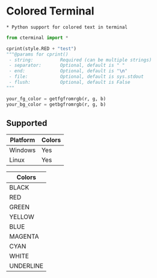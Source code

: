 # Colored Terminal
	* Python support for colored text in terminal

```python
from cterminal import *

cprint(style.RED + "test")
"""@params for cprint()
 - string: 			Required (can be multiple strings)
 - separator: 		Optional, default is " "
 - end: 			Optional, default is "\n"
 - file:			Optional, default is sys.stdout
 - flush:			Optional, default is False
"""

your_fg_color = getfgfromrgb(r, g, b)
your_bg_color = getbgfromrgb(r, g, b)
```

## Supported

| Platform      | Colors        |
| ------------- | ------------- |
| Windows		| Yes			|
| Linux			| Yes			|


| Colors        |
| ------------- |
| BLACK      	|
| RED      		|
| GREEN 		|
| YELLOW		|
| BLUE			|
| MAGENTA		|
| CYAN			|
| WHITE			|
| UNDERLINE		|
